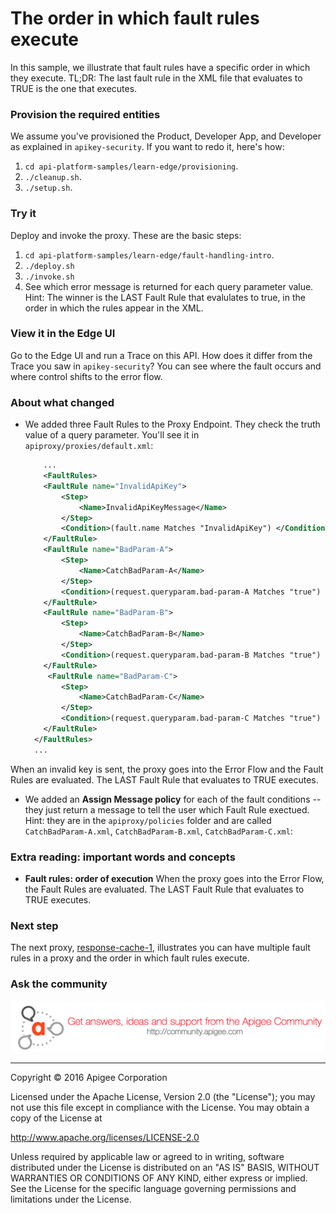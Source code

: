 # The order in which fault rules execute

In this sample, we illustrate that fault rules have a specific order in which they execute. TL;DR: The last fault rule in the XML file that evaluates to TRUE is the one that executes. 


### Provision the required entities

We assume you've provisioned the Product, Developer App, and Developer as explained in `apikey-security`. If you want to redo it, here's how:

1. `cd api-platform-samples/learn-edge/provisioning`.
2. `./cleanup.sh`.
3. `./setup.sh`.

### Try it

Deploy and invoke the proxy. These are the basic steps:

1. `cd api-platform-samples/learn-edge/fault-handling-intro`.
2. `./deploy.sh`
3. `./invoke.sh`
4. See which error message is returned for each query parameter value. Hint: The winner is the LAST Fault Rule that evalulates to true, in the order in which the rules appear in the XML.

### View it in the Edge UI

Go to the Edge UI and run a Trace on this API. How does it differ from the Trace you saw in `apikey-security`? You can see where the fault occurs and where control shifts to the error flow. 

### About what changed

* We added three Fault Rules to the Proxy Endpoint. They check the truth value of a query parameter. You'll see it in `apiproxy/proxies/default.xml`:

    ```xml
        ...
        <FaultRules>
        <FaultRule name="InvalidApiKey">
            <Step>
                <Name>InvalidApiKeyMessage</Name>
            </Step>
            <Condition>(fault.name Matches "InvalidApiKey") </Condition>
        </FaultRule>
        <FaultRule name="BadParam-A">
            <Step>
                <Name>CatchBadParam-A</Name>
            </Step>
            <Condition>(request.queryparam.bad-param-A Matches "true") </Condition>
        </FaultRule>
        <FaultRule name="BadParam-B">
            <Step>
                <Name>CatchBadParam-B</Name>
            </Step>
            <Condition>(request.queryparam.bad-param-B Matches "true") </Condition>
        </FaultRule>
         <FaultRule name="BadParam-C">
            <Step>
                <Name>CatchBadParam-C</Name>
            </Step>
            <Condition>(request.queryparam.bad-param-C Matches "true") </Condition>
        </FaultRule>
      </FaultRules>
      ...
    ```

When an invalid key is sent, the proxy goes into the Error Flow and the Fault Rules are evaluated. The LAST Fault Rule that evaluates to TRUE executes. 

* We added an **Assign Message policy** for each of the fault conditions -- they just return a message to tell the user which Fault Rule exectued. Hint: they are in the `apiproxy/policies` folder and are called `CatchBadParam-A.xml`, `CatchBadParam-B.xml`, `CatchBadParam-C.xml`:
 

### Extra reading: important words and concepts

* **Fault rules: order of execution** When the proxy goes into the Error Flow, the Fault Rules are evaluated. The LAST Fault Rule that evaluates to TRUE executes. 


### Next step

The next proxy, [response-cache-1](../response-cache-1/README.md), illustrates you can have multiple fault rules in a proxy and the order in which fault rules execute.
   
### Ask the community

[![alt text](../../images/apigee-community.png "Apigee Community is a great place to ask questions and find answers about developing API proxies. ")](https://community.apigee.com?via=github)

---

Copyright © 2016 Apigee Corporation

Licensed under the Apache License, Version 2.0 (the "License"); you may not use
this file except in compliance with the License. You may obtain a copy
of the License at

http://www.apache.org/licenses/LICENSE-2.0

Unless required by applicable law or agreed to in writing, software
distributed under the License is distributed on an "AS IS" BASIS,
WITHOUT WARRANTIES OR CONDITIONS OF ANY KIND, either express or implied.
See the License for the specific language governing permissions and
limitations under the License.

